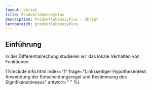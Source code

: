 ```yaml
---
layout: skript
title: Produktlebenszyklus
description: Produktlebenszyklus - Skript
lernbereich: produktlebenszyklus
---
```


## Einführung

In der Differentialrechung studieren wir das lokale Verhalten von Funktionen.

{%include info.html
index="1"
frage="Linksseitiger Hypothesentest: Anwendung der Entscheidungsregel und Bestimmung des Signifikanzniveaus"
antwort="
"
%}

<div id="skript-aufgabe-1"></div>
